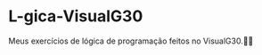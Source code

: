 # L-gica-VisualG30
Meus exercícios de lógica de programação feitos no VisualG30.:woman_technologist:
